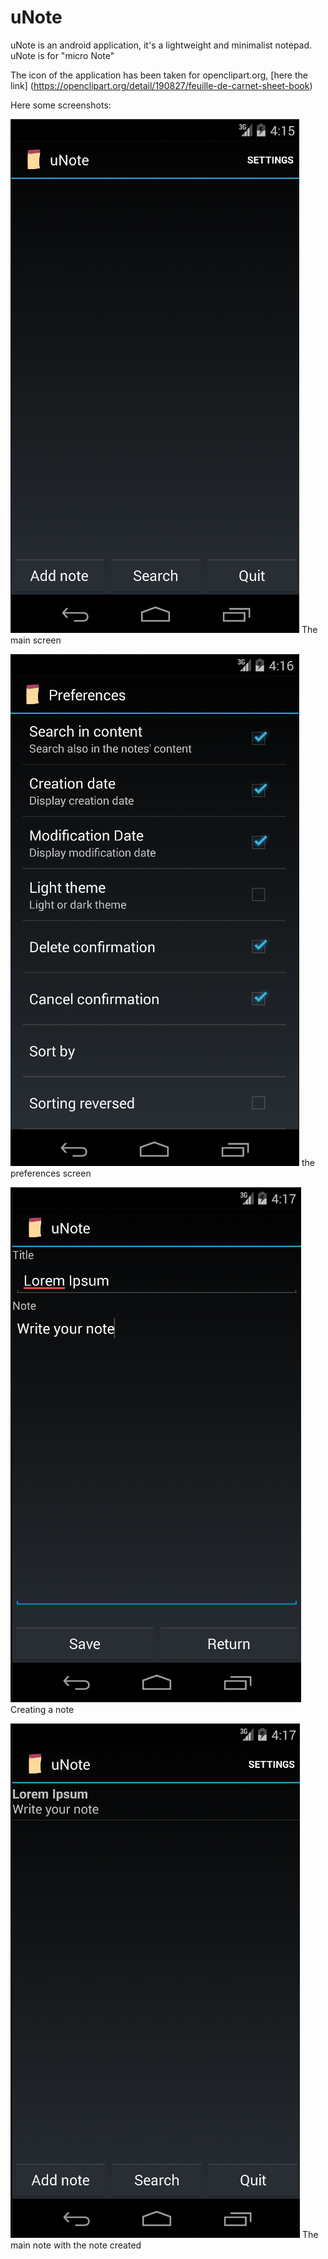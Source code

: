 uNote
=====

uNote is an android application, it's a lightweight and minimalist notepad. uNote is for "micro Note"

The icon of the application has been taken for openclipart.org, [here the link] (https://openclipart.org/detail/190827/feuille-de-carnet-sheet-book)


Here some screenshots:

![Alt text](img/main.png?raw=true "Main activity empty")
The main screen 

![Alt text](img/preferences.png?raw=true "Preferences")
the preferences screen

![Alt text](img/noteEdition.png?raw=true "Create note")
Creating a note

![Alt text](img/listNote.png?raw=true "Main activity with one note")
The main note with the note created
